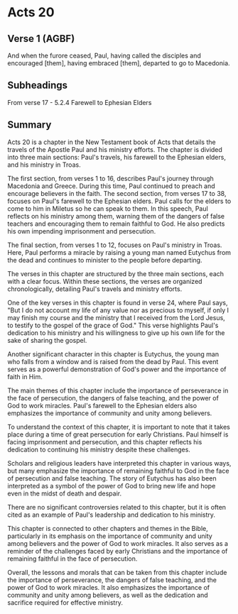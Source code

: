 # Acts 20

## Verse 1 (AGBF)

And when the furore ceased, Paul, having called the disciples and encouraged [them], having embraced [them], departed to go to Macedonia.

## Subheadings

From verse 17 - 5.2.4 Farewell to Ephesian Elders

## Summary

Acts 20 is a chapter in the New Testament book of Acts that details the travels of the Apostle Paul and his ministry efforts. The chapter is divided into three main sections: Paul's travels, his farewell to the Ephesian elders, and his ministry in Troas.

The first section, from verses 1 to 16, describes Paul's journey through Macedonia and Greece. During this time, Paul continued to preach and encourage believers in the faith. The second section, from verses 17 to 38, focuses on Paul's farewell to the Ephesian elders. Paul calls for the elders to come to him in Miletus so he can speak to them. In this speech, Paul reflects on his ministry among them, warning them of the dangers of false teachers and encouraging them to remain faithful to God. He also predicts his own impending imprisonment and persecution.

The final section, from verses 1 to 12, focuses on Paul's ministry in Troas. Here, Paul performs a miracle by raising a young man named Eutychus from the dead and continues to minister to the people before departing.

The verses in this chapter are structured by the three main sections, each with a clear focus. Within these sections, the verses are organized chronologically, detailing Paul's travels and ministry efforts.

One of the key verses in this chapter is found in verse 24, where Paul says, "But I do not account my life of any value nor as precious to myself, if only I may finish my course and the ministry that I received from the Lord Jesus, to testify to the gospel of the grace of God." This verse highlights Paul's dedication to his ministry and his willingness to give up his own life for the sake of sharing the gospel.

Another significant character in this chapter is Eutychus, the young man who falls from a window and is raised from the dead by Paul. This event serves as a powerful demonstration of God's power and the importance of faith in Him.

The main themes of this chapter include the importance of perseverance in the face of persecution, the dangers of false teaching, and the power of God to work miracles. Paul's farewell to the Ephesian elders also emphasizes the importance of community and unity among believers.

To understand the context of this chapter, it is important to note that it takes place during a time of great persecution for early Christians. Paul himself is facing imprisonment and persecution, and this chapter reflects his dedication to continuing his ministry despite these challenges.

Scholars and religious leaders have interpreted this chapter in various ways, but many emphasize the importance of remaining faithful to God in the face of persecution and false teaching. The story of Eutychus has also been interpreted as a symbol of the power of God to bring new life and hope even in the midst of death and despair.

There are no significant controversies related to this chapter, but it is often cited as an example of Paul's leadership and dedication to his ministry.

This chapter is connected to other chapters and themes in the Bible, particularly in its emphasis on the importance of community and unity among believers and the power of God to work miracles. It also serves as a reminder of the challenges faced by early Christians and the importance of remaining faithful in the face of persecution.

Overall, the lessons and morals that can be taken from this chapter include the importance of perseverance, the dangers of false teaching, and the power of God to work miracles. It also emphasizes the importance of community and unity among believers, as well as the dedication and sacrifice required for effective ministry.